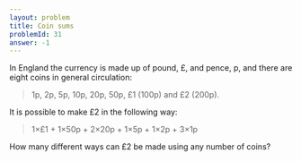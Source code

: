 ```yaml
---
layout: problem
title: Coin sums
problemId: 31
answer: -1
---
```

In England the currency is made up of pound, £, and pence, p, and there are eight coins in general circulation:

> 1p, 2p, 5p, 10p, 20p, 50p, £1 (100p) and £2 (200p).

It is possible to make £2 in the following way:

> 1×£1 + 1×50p + 2×20p + 1×5p + 1×2p + 3×1p

How many different ways can £2 be made using any number of coins?